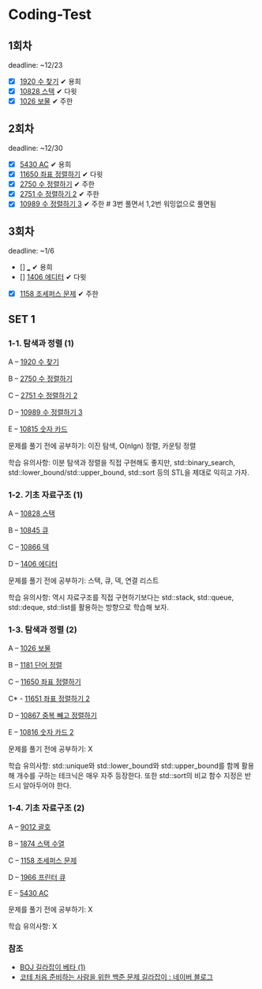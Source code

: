 # Coding-Test

## 1회차

deadline: ~12/23

- [x] [1920 수 찾기](https://www.acmicpc.net/problem/1920) ✔ 용희
- [x] [10828 스택](https://www.acmicpc.net/problem/10828) ✔ 다윗
- [x] [1026 보물](https://www.acmicpc.net/problem/1026) ✔ 주한

## 2회차

deadline: ~12/30

- [x] [5430 AC](https://www.acmicpc.net/problem/5430) ✔ 용희
- [x] [11650 좌표 정렬하기](https://www.acmicpc.net/problem/11650) ✔ 다윗
- [x] [2750 수 정렬하기](https://www.acmicpc.net/problem/2750) ✔ 주한
- [x] [2751 수 정렬하기 2](https://www.acmicpc.net/problem/2751) ✔ 주한
- [x] [10989 수 정렬하기 3](https://www.acmicpc.net/problem/10989) ✔ 주한 # 3번 풀면서 1,2번 워밍없으로 풀면됨

## 3회차

deadline: ~1/6

- [] [_](_) ✔ 용희
- [] [1406 에디터](https://www.acmicpc.net/problem/1406) ✔ 다윗
- [x] [1158 조세퍼스 문제](https://www.acmicpc.net/problem/1158) ✔ 주한

## SET 1

### 1-1. 탐색과 정렬 (1)

A – [1920 수 찾기](https://www.acmicpc.net/problem/1920)

B – [2750 수 정렬하기](https://www.acmicpc.net/problem/2750)

C – [2751 수 정렬하기 2](https://www.acmicpc.net/problem/2751)

D – [10989 수 정렬하기 3](https://www.acmicpc.net/problem/10989)

E – [10815 숫자 카드](https://www.acmicpc.net/problem/10815)

문제를 풀기 전에 공부하기: 이진 탐색, O(nlgn) 정렬, 카운팅 정렬

학습 유의사항: 이분 탐색과 정렬을 직접 구현해도 좋지만, std::binary_search, std::lower_bound/std::upper_bound, std::sort 등의 STL을 제대로 익히고 가자.

### 1-2. 기초 자료구조 (1)

A – [10828 스택](https://www.acmicpc.net/problem/10828)

B – [10845 큐](https://www.acmicpc.net/problem/10845)

C – [10866 덱](https://www.acmicpc.net/problem/10866)

D – [1406 에디터](https://www.acmicpc.net/problem/1406)

문제를 풀기 전에 공부하기: 스택, 큐, 덱, 연결 리스트

학습 유의사항: 역시 자료구조를 직접 구현하기보다는 std::stack, std::queue, std::deque, std::list를 활용하는 방향으로 학습해 보자.

### 1-3. 탐색과 정렬 (2)

A – [1026 보물](https://www.acmicpc.net/problem/1026)

B – [1181 단어 정렬](https://www.acmicpc.net/problem/1181)

C – [11650 좌표 정렬하기](https://www.acmicpc.net/problem/11650)

C* - [11651 좌표 정렬하기 2](https://www.acmicpc.net/problem/11651)

D – [10867 중복 빼고 정렬하기](https://www.acmicpc.net/problem/10867)

E – [10816 숫자 카드 2](https://www.acmicpc.net/problem/10816)

문제를 풀기 전에 공부하기: X

학습 유의사항: std::unique와 std::lower_bound와 std::upper_bound를 함께 활용해 개수를 구하는 테크닉은 매우 자주 등장한다. 또한 std::sort의 비교 함수 지정은 반드시 알아두어야 한다.

### 1-4. 기초 자료구조 (2)

A – [9012 괄호](https://www.acmicpc.net/problem/9012)

B – [1874 스택 수열](https://www.acmicpc.net/problem/1874)

C – [1158 조세퍼스 문제](https://www.acmicpc.net/problem/1158)

D – [1966 프린터 큐](https://www.acmicpc.net/problem/1966)

E – [5430 AC](https://www.acmicpc.net/problem/5430)

문제를 풀기 전에 공부하기: X

학습 유의사항: X

### 참조

- [BOJ 길라잡이 베타 (1)](https://www.acmicpc.net/workbook/view/2418)
- [코테 처음 준비하는 사람을 위한 백준 문제 길라잡이 : 네이버 블로그](https://blog.naver.com/PostView.nhn?blogId=jaelee24&logNo=222174410977)
